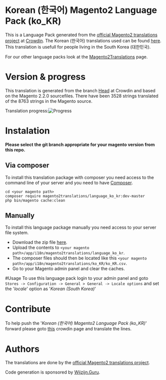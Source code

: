 # Korean (한국어) Magento2 Language Pack (ko_KR)
This is a Language Pack generated from the [official Magento2 translations project](https://crowdin.com/project/magento-2) at [Crowdin](https://crowdin.com).
The Korean (한국어) translations used can be found [here](https://crowdin.com/project/magento-2/ko).
This translation is usefull for people living in the South Korea (대한민국).

For our other language packs look at the [Magento2Translations](http://magento2translations.github.io/) page.

# Version & progress
This translation is generated from the branch [Head](https://crowdin.com/project/magento-2/ko#/Head) at Crowdin and based on the Magento 2.2.0 sourcefiles.
There have been  3528 strings translated of the 8763 strings in the Magento source.

Translation progress:![Progress](http://progressed.io/bar/40)

# Instalation
**Please select the git branch appropriate for your magento version from this repo.**
## Via composer
To install this translation package with composer you need access to the command line of your server and you need to have [Composer](https://getcomposer.org).
```
cd <your magento path>
composer require magento2translations/language_ko_kr:dev-master
php bin/magento cache:clean
```
## Manually
To install this language package manually you need access to your server file system.
* Download the zip file [here](https://github.com/Magento2Translations/language_ko_kr/archive/master.zip).
* Upload the contents to `<your magento path>/app/i18n/magento2translations/language_ko_kr`.
* The composer files should then be located like this `<your magento path>/app/i18n/magento2translations/ko_KR/ko_KR.csv`.
* Go to your Magento admin panel and clear the caches.

#Usage
To use this language pack login to your admin panel and goto `Stores -> Configuration -> General > General -> Locale options` and set the '*locale*' option as '*Korean (South Korea)*'

# Contribute
To help push the '*Korean (한국어) Magento2 Language Pack (ko_KR)*' forward please goto [this](https://crowdin.com/project/magento-2/ko) crowdin page and translate the lines.

# Authors
The translations are done by the [official Magento2 translations project](https://crowdin.com/project/magento-2).

Code generation is sponsored by [Wijzijn.Guru](http://www.wijzijn.guru/).